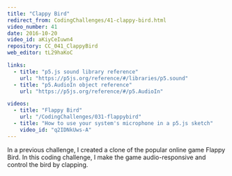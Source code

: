 ```yaml
---
title: "Clappy Bird"
redirect_from: CodingChallenges/41-clappy-bird.html
video_number: 41
date: 2016-10-20
video_id: aKiyCeIuwn4
repository: CC_041_ClappyBird
web_editor: tL29haKoC

links:
  - title: "p5.js sound library reference"
    url: "https://p5js.org/reference/#/libraries/p5.sound"
  - title: "p5.AudioIn object reference"
    url: "https://p5js.org/reference/#/p5.AudioIn"

videos:
  - title: "Flappy Bird"
    url: "/CodingChallenges/031-flappybird"
  - title: "How to use your system's microphone in a p5.js sketch"
    video_id: "q2IDNkUws-A"
---
```


In a previous challenge, I created a clone of the popular online game Flappy Bird. In this coding challenge, I make the game audio-responsive and control the bird by clapping.

